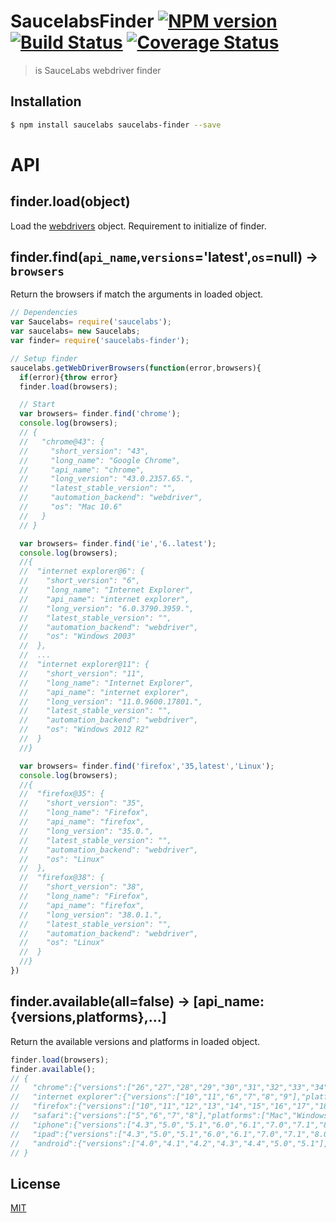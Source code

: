 # SaucelabsFinder [![NPM version][npm-image]][npm] [![Build Status][travis-image]][travis] [![Coverage Status][cover-image]][cover]

> is SauceLabs webdriver finder

## Installation
```bash
$ npm install saucelabs saucelabs-finder --save
```

# API
## finder.load(object)

Load the [webdrivers](https://saucelabs.com/rest/v1/info/platforms/webdriver) object.
Requirement to initialize of finder.

## finder.find(`api_name`,`versions`='latest',`os`=null) -> `browsers`

Return the browsers if match the arguments in loaded object.

```js
// Dependencies
var Saucelabs= require('saucelabs');
var saucelabs= new Saucelabs;
var finder= require('saucelabs-finder');

// Setup finder
saucelabs.getWebDriverBrowsers(function(error,browsers){
  if(error){throw error}
  finder.load(browsers);

  // Start
  var browsers= finder.find('chrome');
  console.log(browsers);
  // {
  //   "chrome@43": {
  //     "short_version": "43",
  //     "long_name": "Google Chrome",
  //     "api_name": "chrome",
  //     "long_version": "43.0.2357.65.",
  //     "latest_stable_version": "",
  //     "automation_backend": "webdriver",
  //     "os": "Mac 10.6"
  //   }
  // }

  var browsers= finder.find('ie','6..latest');
  console.log(browsers);
  //{
  //  "internet explorer@6": {
  //    "short_version": "6",
  //    "long_name": "Internet Explorer",
  //    "api_name": "internet explorer",
  //    "long_version": "6.0.3790.3959.",
  //    "latest_stable_version": "",
  //    "automation_backend": "webdriver",
  //    "os": "Windows 2003"
  //  },
  //  ...
  //  "internet explorer@11": {
  //    "short_version": "11",
  //    "long_name": "Internet Explorer",
  //    "api_name": "internet explorer",
  //    "long_version": "11.0.9600.17801.",
  //    "latest_stable_version": "",
  //    "automation_backend": "webdriver",
  //    "os": "Windows 2012 R2"
  //  }
  //}

  var browsers= finder.find('firefox','35,latest','Linux');
  console.log(browsers);
  //{
  //  "firefox@35": {
  //    "short_version": "35",
  //    "long_name": "Firefox",
  //    "api_name": "firefox",
  //    "long_version": "35.0.",
  //    "latest_stable_version": "",
  //    "automation_backend": "webdriver",
  //    "os": "Linux"
  //  },
  //  "firefox@38": {
  //    "short_version": "38",
  //    "long_name": "Firefox",
  //    "api_name": "firefox",
  //    "long_version": "38.0.1.",
  //    "latest_stable_version": "",
  //    "automation_backend": "webdriver",
  //    "os": "Linux"
  //  }
  //}
})
```

## finder.available(all=false) -> [api_name:{versions,platforms},...]

Return the available versions and platforms in loaded object.

```js
finder.load(browsers);
finder.available();
// {
//   "chrome":{"versions":["26","27","28","29","30","31","32","33","34","35","36","37","38","39","40","41","42","43","beta","dev"],"platforms":["Linux","Mac","Windows"]},
//   "internet explorer":{"versions":["10","11","6","7","8","9"],"platforms":["Windows"]},
//   "firefox":{"versions":["10","11","12","13","14","15","16","17","18","19","20","21","22","23","24","25","26","27","28","29","3.0","3.5","3.6","30","31","32","33","34","35","36","37","38","4","5","6","7","8","9","beta","dev"],"platforms":["Linux","Mac","Windows"]},
//   "safari":{"versions":["5","6","7","8"],"platforms":["Mac","Windows"]},
//   "iphone":{"versions":["4.3","5.0","5.1","6.0","6.1","7.0","7.1","8.0","8.1","8.2"],"platforms":["Mac"]},
//   "ipad":{"versions":["4.3","5.0","5.1","6.0","6.1","7.0","7.1","8.0","8.1","8.2"],"platforms":["Mac"]},
//   "android":{"versions":["4.0","4.1","4.2","4.3","4.4","5.0","5.1"],"platforms":["Linux"]},
// }
```

License
---
[MIT][License]

[License]: http://59naga.mit-license.org/

[sauce-image]: http://soysauce.berabou.me/u/59798/saucelabs-finder.svg
[sauce]: https://saucelabs.com/u/59798
[npm-image]:https://img.shields.io/npm/v/saucelabs-finder.svg?style=flat-square
[npm]: https://npmjs.org/package/saucelabs-finder
[travis-image]: http://img.shields.io/travis/59naga/saucelabs-finder.svg?style=flat-square
[travis]: https://travis-ci.org/59naga/saucelabs-finder
[cover-image]: http://img.shields.io/coveralls/59naga/saucelabs-finder.svg?style=flat-square
[cover]: https://coveralls.io/r/59naga/saucelabs-finder?branch=master